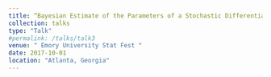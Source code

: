 ```yaml
---
title: “Bayesian Estimate of the Parameters of a Stochastic Differential Model of HIV Incidence in the United States             "
collection: talks
type: "Talk"
#permalink: /talks/talk3
venue: " Emory University Stat Fest "
date: 2017-10-01
location: "Atlanta, Georgia"
---
```

